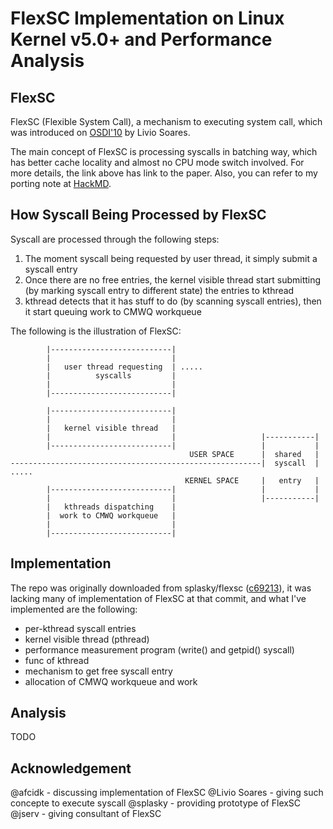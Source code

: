 # FlexSC Implementation on Linux Kernel v5.0+ and Performance Analysis

## FlexSC
FlexSC (Flexible System Call), a mechanism to executing system call, which was introduced on [OSDI'10](https://www.usenix.org/conference/osdi10/flexsc-flexible-system-call-scheduling-exception-less-system-calls) by Livio Soares.

The main concept of FlexSC is processing syscalls in batching way, which has better cache locality and almost no CPU mode switch involved. For more details, the link above has link to the paper. Also, you can refer to my porting note at [HackMD](https://hackmd.io/@flawless0714/S1Wdf-g0V).

## How Syscall Being Processed by FlexSC
Syscall are processed through the following steps:

1. The moment syscall being requested by user thread, it simply submit a syscall entry
2. Once there are no free entries, the kernel visible thread start submitting (by marking syscall entry to different state) the entries to kthread
3. kthread detects that it has stuff to do (by scanning syscall entries), then it start queuing work to CMWQ workqueue

The following is the illustration of FlexSC:
```
        |---------------------------|
        |                           |
        |   user thread requesting  | .....
        |          syscalls         |
        |                           |
        |---------------------------|

        |---------------------------|
        |                           |
        |   kernel visible thread   |
        |                           |                   |-----------|
        |---------------------------|                   |           |
                                        USER SPACE      |  shared   |
--------------------------------------------------------|  syscall  | .....
                                       KERNEL SPACE     |   entry   |
        |---------------------------|                   |           |
        |                           |                   |-----------|
        |   kthreads dispatching    |
        |  work to CMWQ workqueue   |
        |                           |
        |---------------------------|
```

## Implementation
The repo was originally downloaded from splasky/flexsc ([c69213](https://github.com/splasky/linux/tree/c69213aabcb1b6046ade5dbacfc95d1d0356ea14)), it was lacking many of implementation of FlexSC at that commit, and what I've implemented are the following:

- per-kthread syscall entries
- kernel visible thread (pthread)
- performance measurement program (write() and getpid() syscall)
- func of kthread
- mechanism to get free syscall entry
- allocation of CMWQ workqueue and work

## Analysis
TODO

## Acknowledgement
@afcidk - discussing implementation of FlexSC
@Livio Soares - giving such concepte to execute syscall
@splasky - providing prototype of FlexSC
@jserv - giving consultant of FlexSC
